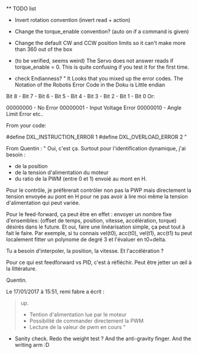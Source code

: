 ** TODO list
- Invert rotation convention (invert read + action)
- Change the torque_enable convention? (auto on if a command is given)
- Change the default CW and CCW position limits so it can't make more than 360 out of the box

- (to be verified, seems weird) The Servo does not answer reads if torque_enable = 0. This is quite confusing if you test it for the first time.



- check Endianness?
"
It Looks that you mixed up the error codes. The Notation of the Robotis Error Code in the Doku is Little endian

Bit 8 - Bit 7 - Bit 6 - Bit 5 - Bit 4 - Bit 3 - Bit 2 - Bit 1  - Bit 0
Or:

00000000 - No Error
00000001 - Input Voltage Error
00000010 - Angle Limit Error
etc..

From your code:

#define DXL_INSTRUCTION_ERROR   1
#define DXL_OVERLOAD_ERROR 2
"

From Quentin :
"
Oui, c'est ça. Surtout pour l'identification dynamique, j'ai besoin :
- de la position
- de la tension d'alimentation du moteur
- du ratio de la PWM (entre 0 et 1) envoié au mont en H.

Pour le contrôle, je préfèrerait contrôler non pas la PWP mais directement la tension envoyée au pont en H pour ne pas avoir à lire moi même la tension d'alimentation qui peut variée.

Pour le feed-forward, ça peut être en effet : envoyer un nombre fixe d'ensembles: (offset de temps, position, vitesse, accélération, torque) désirés dans le future.
Et oui, faire une linéarisation simple, ça peut tout à fait le faire. Par exemple, si tu connais vel(t0), acc(t0), vel(t1), acc(t1) tu peut localement fitter un polynome de degré 3 et l'évaluer en t0+delta.

Tu a besoin d'interpoler, la position, la vitesse. Et l'accélération ?

Pour ce qui est feedforward vs PID, c'est à réfléchir. Peut être jetter un œil à la littérature.

Quentin.

Le 17/01/2017 à 15:51, remi fabre a écrit :
> up.
>
> - Tention d'alimentation lue par le moteur
> - Possibilité de commander directement la PWM
> - Lecture de la valeur de pwm en cours
"

- Sanity check. Redo the weight test ? And the anti-gravity finger. And the writing arm :D
